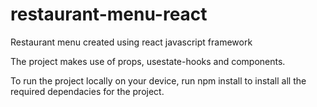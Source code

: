 # restaurant-menu-react
Restaurant menu created using react javascript framework

The project makes use of props, usestate-hooks and components.

To run the project locally on your device, run npm install to install all the required dependacies for the project.
